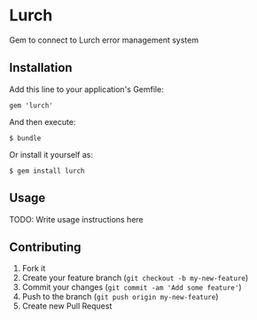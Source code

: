 # Lurch

Gem to connect to Lurch error management system

## Installation

Add this line to your application's Gemfile:

    gem 'lurch'

And then execute:

    $ bundle

Or install it yourself as:

    $ gem install lurch

## Usage

TODO: Write usage instructions here

## Contributing

1. Fork it
2. Create your feature branch (`git checkout -b my-new-feature`)
3. Commit your changes (`git commit -am 'Add some feature'`)
4. Push to the branch (`git push origin my-new-feature`)
5. Create new Pull Request